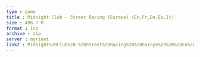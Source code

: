 ```yaml
---
type : game
title : Midnight Club - Street Racing (Europe) (En,Fr,De,Es,It)
size : 496.7 M
format : iso
archive : zip
server : myrient
link2 : Midnight%20Club%20-%20Street%20Racing%20%28Europe%29%20%28En%2CFr%2CDe%2CEs%2CIt%29
---
```

